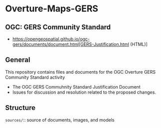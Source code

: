 # Overture-Maps-GERS

## OGC: GERS Community Standard

* https://opengeospatial.github.io/ogc-gers/documents/document.html[GERS-Justification.html (HTML)]

## General

This repository contains files and documents for the OGC Overture GERS Community Standard activity

* The OGC GERS Commuhnity Standard Justification Document
* Issues for discussion and resolution related to the proposed changes.

## Structure

`sources/`::
source of documents, images, and models
